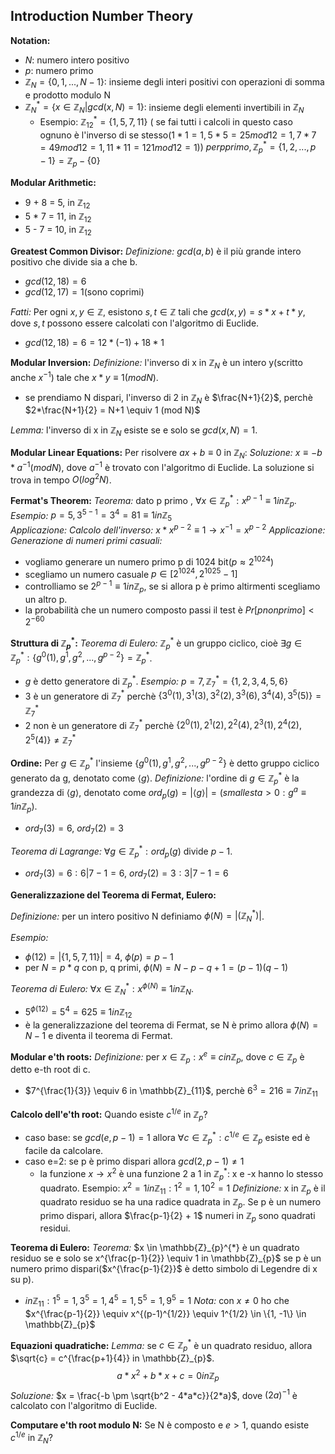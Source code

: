## Introduction Number Theory
**Notation:**
- $N$: numero intero positivo
- $p$: numero primo
- $\mathbb{Z}_{N} = \{0, 1, ..., N-1\}$: insieme degli interi positivi con operazioni di somma e prodotto modulo N
- $\mathbb{Z}_{N}^{*} = \{x \in \mathbb{Z}_{N} | gcd(x, N) = 1\}$: insieme degli elementi invertibili in $\mathbb{Z}_{N}$
    - Esempio: $\mathbb{Z}_{12}^{*} = \{1, 5, 7, 11\}$ ( se fai tutti i calcoli in questo caso ognuno è l'inverso di se stesso($1*1 = 1, 5*5 = 25 mod 12 = 1, 7*7 = 49 mod 12 = 1, 11*11 = 121 mod 12 = 1$))
               $per p primo, \mathbb{Z}_{p}^{*} = \{1, 2, ..., p-1\} = \mathbb{Z}_{p} - \{0\}$

**Modular Arithmetic:**
- 9 + 8 = 5, in $\mathbb{Z}_{12}$
- 5 * 7 = 11, in $\mathbb{Z}_{12}$
- 5 - 7 = 10, in $\mathbb{Z}_{12}$

**Greatest Common Divisor:**
*Definizione:* $gcd(a, b)$ è il più grande intero positivo che divide sia a che b.
- $gcd(12, 18) = 6$
- $gcd(12, 17) = 1$(sono coprimi)

*Fatti:*
Per ogni $x, y \in \mathbb{Z}$, esistono $s, t \in \mathbb{Z}$ tali che $gcd(x, y) = s*x + t*y$, dove $s, t$ possono essere calcolati con l'algoritmo di Euclide.
- $gcd(12, 18) = 6 = 12*(-1) + 18*1$

**Modular Inversion:**
*Definizione:* l'inverso di x in $\mathbb{Z}_{N}$ è un intero y(scritto anche $x^{-1}$) tale che $x*y \equiv 1 (mod N)$.
- se prendiamo N dispari, l'inverso di 2 in $\mathbb{Z}_{N}$ è $\frac{N+1}{2}$, perchè $2*\frac{N+1}{2} = N+1 \equiv 1 (mod N)$

*Lemma:* l'inverso di x in $\mathbb{Z}_{N}$ esiste se e solo se $gcd(x, N) = 1$.

**Modular Linear Equations:**
Per risolvere $ax + b \equiv 0$ in $\mathbb{Z}_{N}$:
*Soluzione:* $x \equiv -b*a^{-1} (mod N)$, dove $a^{-1}$ è trovato con l'algoritmo di Euclide. La soluzione si trova in tempo $O(log^2 N)$.

**Fermat's Theorem:**
*Teorema:* dato p primo , $\forall x \in \mathbb{Z}_{p}^{*} : x^{p-1} \equiv 1 in \mathbb{Z}_{p}$.
*Esempio:* $p = 5, 3^{5-1} = 3^4 = 81 \equiv 1 in \mathbb{Z}_{5}$   
*Applicazione: Calcolo dell'inverso:* $x*x^{p-2} \equiv 1 \rightarrow x^{-1} = x^{p-2}$
*Applicazione: Generazione di numeri primi casuali:* 
- vogliamo generare un numero primo p di 1024 bit($p \approx 2^{1024}$)
- scegliamo un numero casuale $p \in [2^{1024}, 2^{1025}-1]$
- controlliamo se $2^{p-1} \equiv 1 in \mathbb{Z}_{p}$, se si allora p è primo altirmenti scegliamo un altro p.
- la probabilità che un numero composto passi il test è $Pr[p non primo] < 2^{-60}$

**Struttura di $\mathbb{Z}_{p}^{*}$:**
*Teorema di Eulero:* $\mathbb{Z}_{p}^{*}$ è un gruppo ciclico, cioè $\exists g \in \mathbb{Z}_{p}^{*} : \{g^0(1), g^1, g^2, ..., g^{p-2}\} = \mathbb{Z}_{p}^{*}$.
- $g$ è detto generatore di $\mathbb{Z}_{p}^{*}$.
*Esempio:* $p = 7, \mathbb{Z}_{7}^{*} = \{1, 2, 3, 4, 5, 6\}$
- $3$ è un generatore di $\mathbb{Z}_{7}^{*}$ perchè $\{3^0(1), 3^1(3), 3^2(2), 3^3(6), 3^4(4), 3^5(5)\} = \mathbb{Z}_{7}^{*}$
- $2$ non è un generatore di $\mathbb{Z}_{7}^{*}$ perchè $\{2^0(1), 2^1(2), 2^2(4), 2^3(1), 2^4(2), 2^5(4)\} \neq \mathbb{Z}_{7}^{*}$

**Ordine:**
Per $g \in \mathbb{Z}_{p}^{*}$ l'insieme $\{g^0(1), g^1, g^2, ..., g^{p-2}\}$ è detto gruppo ciclico generato da g, denotato come $\langle g \rangle$.
*Definizione:* l'ordine di $g \in \mathbb{Z}_{p}^{*}$ è la grandezza di $\langle g \rangle$, denotato come $ord_{p}(g) = |\langle g \rangle| = (smallest a > 0 : g^a \equiv 1 in \mathbb{Z}_{p})$.
- $ord_{7}(3) = 6$, $ord_{7}(2) = 3$

*Teorema di Lagrange:* $\forall g \in \mathbb{Z}_{p}^{*} : ord_{p}(g) \text{ divide } p-1$.
- $ord_{7}(3) = 6 : 6 | 7-1 = 6$, $ord_{7}(2) = 3 : 3 | 7-1 = 6$

**Generalizzazione del Teorema di Fermat, Eulero:**

*Definizione:* per un intero positivo N definiamo $\phi(N) = |(\mathbb{Z}_{N}^{*})|$.

*Esempio:* 
- $\phi(12) = |\{1, 5, 7, 11\}| = 4$, $\phi(p) = p-1$
- per $N = p*q$ con p, q primi, $\phi(N) = N - p - q + 1 = (p-1)(q-1)$

*Teorema di Eulero:* $\forall x \in \mathbb{Z}_{N}^{*} : x^{\phi(N)} \equiv 1 in \mathbb{Z}_{N}$.
- $5^{\phi(12)} = 5^4 = 625 \equiv 1 in \mathbb{Z}_{12}$
- è la generalizzazione del teorema di Fermat, se N è primo allora $\phi(N) = N-1$ e diventa il teorema di Fermat.

**Modular e'th roots:**
*Definizione:* per $x \in \mathbb{Z}_{p} : x^e \equiv c in \mathbb{Z}_{p}$, dove $c \in \mathbb{Z}_{p}$ è detto e-th root di c.
- $7^{\frac{1}{3}} \equiv 6 in \mathbb{Z}_{11}$, perchè $6^3 = 216 \equiv 7 in \mathbb{Z}_{11}$

**Calcolo dell'e'th root:**
Quando esiste $c^{1/e}$ in $\mathbb{Z}_{p}$?
- caso base: se $gcd(e, p-1) = 1$ allora $\forall c \in \mathbb{Z}_{p}^{*} : c^{1/e} \in \mathbb{Z}_{p}$ esiste ed è facile da calcolare.
- caso e=2: se p è primo dispari allora $gcd(2, p-1) \neq 1$
    - la funzione $x \rightarrow x^2$ è una funzione 2 a 1 in $\mathbb{Z}_{p}^{*}$: x e -x hanno lo stesso quadrato. Esempio: $x^2 = 1 in \mathbb{Z}_{11} : 1^2 = 1, 10^2 = 1$
*Definizione:* x in $\mathbb{Z}_{p}$ è il quadrato residuo se ha una radice quadrata in $\mathbb{Z}_{p}$. 
Se p è un numero primo dispari, allora $\frac{p-1}{2} + 1$ numeri in $\mathbb{Z}_{p}$ sono quadrati residui.

**Teorema di Eulero:**
*Teorema:* $x \in \mathbb{Z}_{p}^{*} è un quadrato residuo se e solo se x^{\frac{p-1}{2}} \equiv 1 in \mathbb{Z}_{p}$ se p è un numero primo dispari($x^{\frac{p-1}{2}}$ è detto simbolo di Legendre di x su p).
- $in \mathbb{Z}_{11} : 1^5 = 1, 3^5 = 1, 4^5 = 1, 5^5 = 1, 9^5 = 1$
*Nota:* con $x \neq 0$ ho che $x^{\frac{p-1}{2}} \equiv x^{(p-1)^{1/2}} \equiv 1^{1/2} \in \{1, -1\} \in \mathbb{Z}_{p}$

**Equazioni quadratiche:**
*Lemma:* se $c \in \mathbb{Z}_{p}^{*}$ è un quadrato residuo, allora $\sqrt{c} = c^{\frac{p+1}{4}} in \mathbb{Z}_{p}$.
$$a*x^2 + b*x + c = 0 in \mathbb{Z}_{p}$$
*Soluzione:* $x = \frac{-b \pm \sqrt{b^2 - 4*a*c}}{2*a}$, dove $(2a)^{-1}$ è calcolato con l'algoritmo di Euclide.

**Computare e'th root modulo N:**
Se N è composto e $e > 1$, quando esiste $c^{1/e}$ in $\mathbb{Z}_{N}$?


